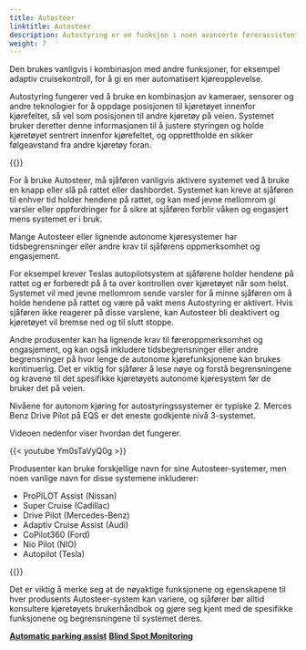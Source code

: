 ```yaml
---
title: Autosteer
linktitle: Autosteer
description: Autostyring er en funksjon i noen avanserte førerassistentsystemer som lar et kjøretøy automatisk styre seg selv innenfor et kjørefelt på en motorvei eller motorvei.
weight: 7
---
```

<!-- markdownlint-disable MD033 -->

Den brukes vanligvis i kombinasjon med andre funksjoner, for eksempel adaptiv cruisekontroll, for å gi en mer automatisert kjøreopplevelse.

Autostyring fungerer ved å bruke en kombinasjon av kameraer, sensorer og andre teknologier for å oppdage posisjonen til kjøretøyet innenfor kjørefeltet, så vel som posisjonen til andre kjøretøy på veien. Systemet bruker deretter denne informasjonen til å justere styringen og holde kjøretøyet sentrert innenfor kjørefeltet, og opprettholde en sikker følgeavstand fra andre kjøretøy foran.

{{<evkxdisplayaddarticle />}}

For å bruke Autosteer, må sjåføren vanligvis aktivere systemet ved å bruke en knapp eller slå på rattet eller dashbordet. Systemet kan kreve at sjåføren til enhver tid holder hendene på rattet, og kan med jevne mellomrom gi varsler eller oppfordringer for å sikre at sjåføren forblir våken og engasjert mens systemet er i bruk.

Mange Autosteer eller lignende autonome kjøresystemer har tidsbegrensninger eller andre krav til sjåførens oppmerksomhet og engasjement.

For eksempel krever Teslas autopilotsystem at sjåførene holder hendene på rattet og er forberedt på å ta over kontrollen over kjøretøyet når som helst. Systemet vil med jevne mellomrom sende varsler for å minne sjåføren om å holde hendene på rattet og være på vakt mens Autostyring er aktivert. Hvis sjåføren ikke reagerer på disse varslene, kan Autosteer bli deaktivert og kjøretøyet vil bremse ned og til slutt stoppe.

Andre produsenter kan ha lignende krav til føreroppmerksomhet og engasjement, og kan også inkludere tidsbegrensninger eller andre begrensninger på hvor lenge de autonome kjørefunksjonene kan brukes kontinuerlig. Det er viktig for sjåfører å lese nøye og forstå begrensningene og kravene til det spesifikke kjøretøyets autonome kjøresystem før de bruker det på veien.

Nivåene for autonom kjøring for autostyringssystemer er typiske 2. Merces Benz Drive Pilot på EQS er det eneste godkjente nivå 3-systemet.

Videoen nedenfor viser hvordan det fungerer.

{{< youtube Ym0sTaVyQ0g >}}

Produsenter kan bruke forskjellige navn for sine Autosteer-systemer, men noen vanlige navn for disse systemene inkluderer:

- ProPILOT Assist (Nissan)
- Super Cruise (Cadillac)
- Drive Pilot (Mercedes-Benz)
- Adaptiv Cruise Assist (Audi)
- CoPilot360 (Ford)
- Nio Pilot (NIO)
- Autopilot (Tesla)

{{<evkxdisplayaddarticle />}}

Det er viktig å merke seg at de nøyaktige funksjonene og egenskapene til hver produsents Autosteer-system kan variere, og sjåfører bør alltid konsultere kjøretøyets brukerhåndbok og gjøre seg kjent med de spesifikke funksjonene og begrensningene til systemet deres.

<div class="mt-3 mb-3">
    <a href="../automaticemergencysteering/" class="text-decoration-none text-black"><strong><i class="bi-arrow-left"></i> Automatic parking assist</strong></a>
    <a href="../blindspotmonitoring/" class="text-decoration-none text-black float-end"><strong>Blind Spot Monitoring <i class="bi-arrow-right"></i></strong></a>
</div>

